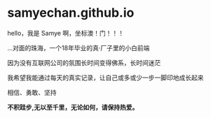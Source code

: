 # samyechan.github.io

hello，我是 Samye 啊，坐标澳！门！！！

...对面的珠海，一个18年毕业的真·厂子里的小白前端

因为没有互联网公司的氛围长时间变得佛系，长时间迷茫

我希望我能通过每天的真实记录，让自己或多或少一步一脚印地成长起来

相信、勇敢、坚持

**不积跬步,无以至千里，无论如何，请保持热爱。**
